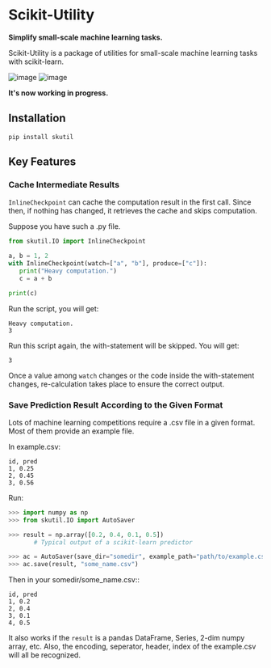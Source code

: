 # Scikit-Utility

**Simplify small-scale machine learning tasks.**

Scikit-Utility is a package of utilities for small-scale machine
learning tasks with scikit-learn.

![image](https://www.travis-ci.org/Vopaaz/Scikit-Utility.svg?branch=dev)
![image](https://codecov.io/gh/Vopaaz/Scikit-Utility/branch/dev/graph/badge.svg)


**It's now working in progress.**

Installation
------------

``` {.sourceCode .bash}
pip install skutil
```

Key Features
------------

### Cache Intermediate Results

`InlineCheckpoint` can cache the computation result in the first call.
Since then, if nothing has changed, it retrieves the cache and skips
computation.

Suppose you have such a .py file.

```python
from skutil.IO import InlineCheckpoint

a, b = 1, 2
with InlineCheckpoint(watch=["a", "b"], produce=["c"]):
   print("Heavy computation.")
   c = a + b

print(c)
```

Run the script, you will get:

```
Heavy computation.
3
```

Run this script again, the with-statement will be skipped. You will get:

```
3
```

Once a value among `watch` changes or the code inside the with-statement
changes, re-calculation takes place to ensure the correct output.

### Save Prediction Result According to the Given Format

Lots of machine learning competitions require a .csv file in a given format.
Most of them provide an example file.

In example.csv:

```
id, pred
1, 0.25
2, 0.45
3, 0.56
```

Run:

```python
>>> import numpy as np
>>> from skutil.IO import AutoSaver

>>> result = np.array([0.2, 0.4, 0.1, 0.5])
       # Typical output of a scikit-learn predictor

>>> ac = AutoSaver(save_dir="somedir", example_path="path/to/example.csv")
>>> ac.save(result, "some_name.csv")
```

Then in your somedir/some_name.csv::

```
id, pred
1, 0.2
2, 0.4
3, 0.1
4, 0.5
```

It also works if the `result` is a pandas DataFrame, Series, 2-dim numpy array, etc.
Also, the encoding, seperator, header, index of the example.csv will all be recognized.


